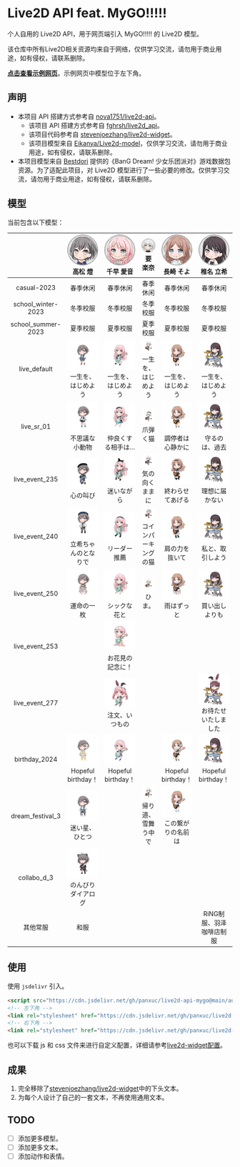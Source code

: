 # Live2D API feat. MyGO!!!!!

个人自用的 Live2D API，用于网页端引入 MyGO!!!!! 的 Live2D 模型。

该仓库中所有Live2D相关资源均来自于网络，仅供学习交流，请勿用于商业用途，如有侵权，请联系删除。

[**点击查看示例网页**](https://live2d-api-mygo.panxuc.com/)。示例网页中模型位于左下角。

## 声明

- 本项目 API 搭建方式参考自 [nova1751/live2d-api](https://github.com/nova1751/live2d-api)。
  - 该项目 API 搭建方式参考自 [fghrsh/live2d_api](https://github.com/fghrsh/live2d_api)。
  - 该项目代码参考自 [stevenjoezhang/live2d-widget](https://github.com/stevenjoezhang/live2d-widget)。
  - 该项目模型来自 [Eikanya/Live2d-model](https://github.com/Eikanya/Live2d-model)，仅供学习交流，请勿用于商业用途，如有侵权，请联系删除。
- 本项目模型来自 [Bestdori](https://bestdori.com/) 提供的《BanG Dream! 少女乐团派对》游戏数据包资源。为了适配此项目，对 Live2D 模型进行了一些必要的修改。仅供学习交流，请勿用于商业用途，如有侵权，请联系删除。

## 模型

当前包含以下模型：

<table style="text-align: center;">
  <colgroup>
    <col style="width: auto;">
    <col style="width: 20%;">
    <col style="width: 20%;">
    <col style="width: 20%;">
    <col style="width: 20%;">
    <col style="width: 20%;">
  </colgroup>
  <thead>
    <tr>
      <th></th>
      <th><img src="assets/chara_icon_36.png" alt="tomori"><br lang="ja">高松 燈</th>
      <th><img src="assets/chara_icon_37.png" alt="anon"><br lang="ja">千早 愛音</th>
      <th><img src="assets/chara_icon_38.png" alt="rana"><br lang="ja">要 楽奈</th>
      <th><img src="assets/chara_icon_39.png" alt="soyo"><br lang="ja">長崎 そよ</th>
      <th><img src="assets/chara_icon_40.png" alt="taki"><br lang="ja">椎名 立希</th>
    </tr>
  </thead>
  <tbody>
    <tr>
      <td>casual-2023</td>
      <td>春季休闲</td>
      <td>春季休闲</td>
      <td>春季休闲</td>
      <td>春季休闲</td>
      <td>春季休闲</td>
    </tr>
    <tr>
      <td>school_winter-2023</td>
      <td>冬季校服</td>
      <td>冬季校服</td>
      <td>冬季校服</td>
      <td>冬季校服</td>
      <td>冬季校服</td>
    </tr>
    <tr>
      <td>school_summer-2023</td>
      <td>夏季校服</td>
      <td>夏季校服</td>
      <td>夏季校服</td>
      <td>夏季校服</td>
      <td>夏季校服</td>
    </tr>
    <tr>
      <td>live_default</td>
      <td><img src="assets/036_live_default.png" alt="036_live_default"><br lang="ja">一生を、はじめよう</td>
      <td><img src="assets/037_live_default.png" alt="037_live_default"><br lang="ja">一生を、はじめよう</td>
      <td><img src="assets/038_live_default.png" alt="038_live_default"><br lang="ja">一生を、はじめよう</td>
      <td><img src="assets/039_live_default.png" alt="039_live_default"><br lang="ja">一生を、はじめよう</td>
      <td><img src="assets/040_live_default.png" alt="040_live_default"><br lang="ja">一生を、はじめよう</td>
    </tr>
    <tr>
      <td>live_sr_01</td>
      <td><img src="assets/036_live_sr_01.png" alt="036_live_sr_01"><br lang="ja">不思議な小動物</td>
      <td><img src="assets/037_live_sr_01.png" alt="037_live_sr_01"><br lang="ja">仲良くする相手は…</td>
      <td><img src="assets/038_live_sr_01.png" alt="038_live_sr_01"><br lang="ja">爪弾く猫</td>
      <td><img src="assets/039_live_sr_01.png" alt="039_live_sr_01"><br lang="ja">調停者は心静かに</td>
      <td><img src="assets/040_live_sr_01.png" alt="040_live_sr_01"><br lang="ja">守るのは、過去</td>
    </tr>
    <tr>
      <td>live_event_235</td>
      <td><img src="assets/036_live_event_235_ur.png" alt="036_live_event_235_ur"><br lang="ja">心の叫び</td>
      <td><img src="assets/037_live_event_235_ur.png" alt="037_live_event_235_ur"><br lang="ja">迷いながら</td>
      <td><img src="assets/038_live_event_235_sr.png" alt="038_live_event_235_sr"><br lang="ja">気の向くままに</td>
      <td><img src="assets/039_live_event_235_ur.png" alt="039_live_event_235_ur"><br lang="ja">終わらせてあげる</td>
      <td><img src="assets/040_live_event_235_sr.png" alt="040_live_event_235_sr"><br lang="ja">理想に届かない</td>
    </tr>
    <tr>
      <td>live_event_240</td>
      <td><img src="assets/036_live_event_240_ssr.png" alt="036_live_event_240_ssr"><br lang="ja">立希ちゃんのとなりで</td>
      <td><img src="assets/037_live_event_240_sr.png" alt="037_live_event_240_sr"><br lang="ja">リーダー推薦</td>
      <td><img src="assets/038_live_event_240_ur.png" alt="038_live_event_240_ur"><br lang="ja">コインパーキングの猫</td>
      <td><img src="assets/039_live_event_240_r.png" alt="039_live_event_240_r"><br lang="ja">肩の力を抜いて</td>
      <td><img src="assets/040_live_event_240_ur.png" alt="040_live_event_240_ur"><br lang="ja">私と、取引しよう</td>
    </tr>
    <tr>
      <td>live_event_250</td>
      <td><img src="assets/036_live_event_250_ur.png" alt="036_live_event_250_ur"><br lang="ja">運命の一枚</td>
      <td><img src="assets/037_live_event_250_r.png" alt="037_live_event_250_r"><br lang="ja">シックな花と</td>
      <td><img src="assets/038_live_event_250_sr.png" alt="038_live_event_250_sr"><br lang="ja">ひま。</td>
      <td><img src="assets/039_live_event_250_ur.png" alt="039_live_event_250_ur"><br lang="ja">雨はずっと</td>
      <td><img src="assets/040_live_event_250_ssr.png" alt="040_live_event_250_ssr"><br lang="ja">買い出しよりも</td>
    </tr>
    <tr>
      <td>live_event_253</td>
      <td></td>
      <td><img src="assets/037_live_event_253_ur.png" alt="037_live_event_253_ur"><br lang="ja">お花見の記念に！</td>
      <td></td>
      <td></td>
      <td></td>
    </tr>
    <tr>
      <td>live_event_277</td>
      <td></td>
      <td><img src="assets/037_live_event_277_sr.png" alt="037_live_event_277_sr"><br lang="ja">注文、いつもの</td>
      <td></td>
      <td></td>
      <td><img src="assets/040_live_event_277_ur.png" alt="040_live_event_277_ur"><br lang="ja">お待たせいたしました</td>
    </tr>
    <tr>
      <td>birthday_2024</td>
      <td><img src="assets/036_birthday_2024_ssr.png" alt="036_birthday_2024_ssr"><br lang="ja">Hopeful birthday！</td>
      <td><img src="assets/037_birthday_2024_ssr.png" alt="037_birthday_2024_ssr"><br lang="ja">Hopeful birthday！</td>
      <td></td>
      <td><img src="assets/039_birthday_2024_ssr.png" alt="039_birthday_2024_ssr"><br lang="ja">Hopeful birthday！</td>
      <td><img src="assets/040_birthday_2024_ssr.png" alt="040_birthday_2024_ssr"><br lang="ja">Hopeful birthday！</td>
    </tr>
    <tr>
      <td>dream_festival_3</td>
      <td><img src="assets/036_dream_festival_3_ur.png" alt="036_dream_festival_3_ur"><br lang="ja">迷い星、ひとつ</td>
      <td></td>
      <td><img src="assets/038_dream_festival_3_ur.png" alt="038_dream_festival_3_ur"><br lang="ja">帰り道、雪舞う中で</td>
      <td><img src="assets/039_dream_festival_3_ur.png" alt="039_dream_festival_3_ur"><br lang="ja">この繋がりの名前は</td>
      <td></td>
    </tr>
    <tr>
      <td>collabo_d_3</td>
      <td><img src="assets/036_collabo_d_3_ur.png" alt="036_collabo_d_3_ur"><br lang="ja">のんびりダイアログ</td>
      <td></td>
      <td></td>
      <td></td>
      <td></td>
    </tr>
    <tr>
      <td>其他常服</td>
      <td>和服</td>
      <td></td>
      <td></td>
      <td></td>
      <td>RiNG制服、羽泽咖啡店制服</td>
    </tr>
  </tbody>
</table>

## 使用

使用 `jsdelivr` 引入。

```html
<script src="https://cdn.jsdelivr.net/gh/panxuc/live2d-api-mygo@main/autoload.js"></script>
<!-- 左下角 -->
<link rel="stylesheet" href="https://cdn.jsdelivr.net/gh/panxuc/live2d-api-mygo@main/css/left.css"/>
<!-- 右下角 -->
<link rel="stylesheet" href="https://cdn.jsdelivr.net/gh/panxuc/live2d-api-mygo@main/css/right.css"/>
```

也可以下载 js 和 css 文件来进行自定义配置，详细请参考[live2d-widget配置](https://github.com/stevenjoezhang/live2d-widget#%E9%85%8D%E7%BD%AE-configuration)。

## 成果

1. 完全移除了[stevenjoezhang/live2d-widget](https://github.com/stevenjoezhang/live2d-widget)中的下头文本。
2. 为每个人设计了自己的一套文本，不再使用通用文本。

## TODO

- [ ] 添加更多模型。
- [ ] 添加更多文本。
- [ ] 添加动作和表情。
